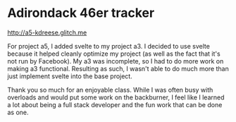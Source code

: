 # Adirondack 46er tracker

http://a5-kdreese.glitch.me

For project a5, I added svelte to my project a3. I decided to use svelte because it helped cleanly optimize my project (as well as the fact that it's not run by Facebook). My a3 was incomplete, so I had to do more work on making a3 functional. Resulting as such, I wasn't able to do much more than just implement svelte into the base project.

Thank you so much for an enjoyable class. While I was often busy with overloads and would put some work on the backburner, I feel like I learned a lot about being a full stack developer and the fun work that can be done as one.
